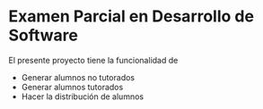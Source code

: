 # Examen Parcial en Desarrollo de Software

El presente proyecto tiene la funcionalidad de 
- Generar alumnos no tutorados
- Generar alumnos tutorados
- Hacer la distribución de alumnos
